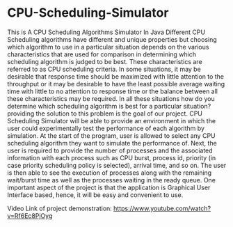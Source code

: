 # CPU-Scheduling-Simulator
This is A CPU Scheduling Algorithms Simulator In Java
Different CPU Scheduling algorithms have different and unique properties but choosing which algorithm to use in a particular situation depends on the various 
characteristics that are used for comparison in determining which scheduling algorithm is judged to be best. These characteristics are referred to as CPU scheduling criteria. In some situations, it may be desirable that response time should be maximized with little attention to the throughput or it may be desirable to have the least possible average waiting time with little to no attention to response time or the balance between all these characteristics may be required. In all these situations how do you determine which scheduling algorithm is best for a particular situation? providing the solution to this problem is the goal of our project.
CPU Scheduling Simulator will be able to provide an environment in which the user could experimentally test the performance of each algorithm by simulation. At the start of the program, user is allowed to select any CPU scheduling algorithm they want to simulate the performance of. Next, the user is required to provide the number of processes and the associated information with each process such as CPU burst, process id, priority (in case priority scheduling policy is selected), arrival time, and so on. The user is then able to see the execution of processes along with the remaining wait/burst time as well as the processes waiting in the ready queue. One important aspect of the project is that the application is Graphical User Interface based, hence, it will be easy and convenient to use.

Video Link of project demonstration: https://www.youtube.com/watch?v=Rf6Ec8PjOyg

